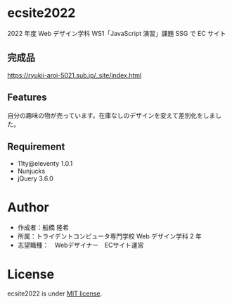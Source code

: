# ecsite2022

<!-- 初期データは削除します。 -->

2022 年度 Web デザイン学科 WS1「JavaScript 演習」課題 SSG で EC サイト

## 完成品
https://ryukii-aroi-5021.sub.jp/_site/index.html

## Features

自分の趣味の物が売っています。在庫なしのデザインを変えて差別化をしました。　

## Requirement

- 11ty@eleventy 1.0.1
- Nunjucks
- jQuery 3.6.0

# Author

- 作成者：船橋 隆希
- 所属：トライデントコンピュータ専門学校 Web デザイン学科 2 年
- 志望職種：　Webデザイナー　ECサイト運営

# License

ecsite2022 is under [MIT license](https://en.wikipedia.org/wiki/MIT_License).
